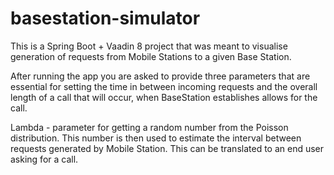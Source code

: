 # basestation-simulator

This is a Spring Boot + Vaadin 8 project that was meant to visualise generation of requests from Mobile Stations to a given Base Station.

After running the app you are asked to provide three parameters that are essential for setting the time in between incoming requests and the overall length of a call that will occur, when BaseStation establishes allows for the call.

Lambda - parameter for getting a random number from the Poisson distribution. This number is then used to estimate the interval between requests generated by Mobile Station. This can be translated to an end user asking for a call.

